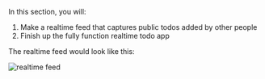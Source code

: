 In this section, you will:

1. Make a realtime feed that captures public todos added by other people
2. Finish up the fully function realtime todo app

The realtime feed would look like this:

![realtime feed](../images/realtime.gif)
